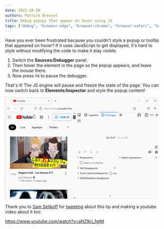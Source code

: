 ```yaml
---
date: 2021-10-20
authors: Patrick Brosset
title: Debug popups that appear on hover using JS
tags: ["debug", "browser:edge", "browser:chrome", "browser:safari", "browser:firefox"]
---
```


Have you ever been frustrated because you couldn't style a popup or tooltip that appeared on hover? If it uses JavaScript to get displayed, it's hard to style without modifying the code to make it stay visible.

1. Switch the **Sources**/**Debugger** panel.
1. Then hover the element in the page so the popup appears, and leave the mouse there.
1. Now press `F8` to pause the debugger.

That's it! The JS engine will pause and freeze the state of the page. You can now switch back to **Elements**/**Inspector** and style the popup content!

![Animation showing how to pause the debugger with F8 while a tooltip is visible to then style it in the Inspector panel of Firefox.](/assets/img/debug-js-hover.gif)

Thank you to [Sam Selikoff](https://twitter.com/samselikoff) for [tweeting](https://twitter.com/samselikoff/status/1441142046492807176) about this tip and making a youtube video about it too:

https://www.youtube.com/watch?v=aNZ9ci_1gtM
